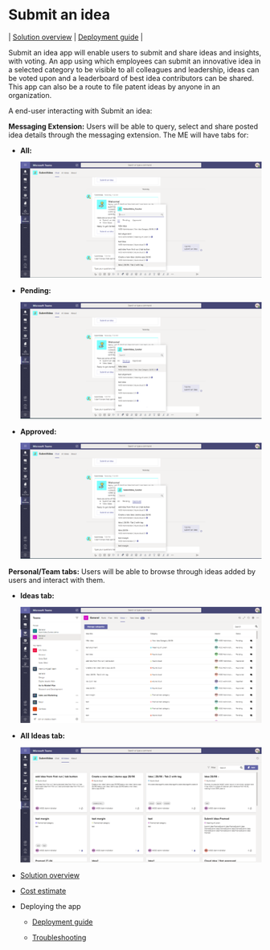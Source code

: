 # Submit an idea

| [Solution overview](/Wiki/Solution-Overview.md) | [Deployment guide](/Wiki/Deployment-guide.md) |

Submit an idea app will enable users to submit and share ideas and insights, with voting. An app using which employees can submit an innovative idea in a selected category to be visible to all colleagues and leadership, ideas can be voted upon and a leaderboard of best idea contributors can be shared. This app can also be a route to file patent ideas by anyone in an organization.

A end-user interacting with Submit an idea:

**Messaging Extension:** Users will be able to query, select and share posted idea details through the messaging extension. The ME will have tabs for:	

- **All:**

	![All](/wiki/images/All.png)
  
- **Pending:**

	![Pending](/wiki/images/Pending.png)

- **Approved:**

	![Approved](/wiki/images/Approved.png)

**Personal/Team tabs:** Users will be able to browse through ideas added by users and interact with them.

- **Ideas tab:**

	![Ideas tab](/wiki/images/Ideas.png)

- **All Ideas tab:**

	![All ideas tab](/wiki/images/AllIdeas.png)

- [Solution overview](https://github.com/OfficeDev/microsoft-teams-apps-submitanidea/wiki/Solution-Overview) 

- [Cost estimate](https://github.com/OfficeDev/microsoft-teams-apps-submitanidea/wiki/Cost-estimate) 

- Deploying the app 

    - [Deployment guide](https://github.com/OfficeDev/microsoft-teams-apps-submitanidea/wiki/Deployment-guide) 

    - [Troubleshooting](https://github.com/OfficeDev/microsoft-teams-apps-sharenow/wiki/Troubleshooting)